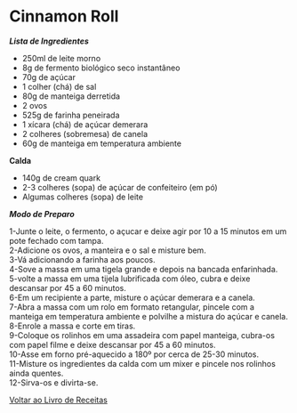 # Cinnamon Roll

_**Lista de Ingredientes**_

* 250ml de leite morno
* 8g de fermento biológico seco instantâneo
* 70g de açúcar
* 1 colher (chá) de sal
* 80g de manteiga derretida
* 2 ovos
* 525g de farinha peneirada
* 1 xícara (chá) de açúcar demerara
* 2 colheres (sobremesa) de canela
* 60g de manteiga em temperatura ambiente

**Calda**

* 140g de cream quark
* 2-3 colheres (sopa) de açúcar de confeiteiro (em pó)
* Algumas colheres (sopa) de leite


_**Modo de Preparo**_

1-Junte o leite, o fermento, o açucar e deixe agir por 10 a 15 minutos em um pote fechado com tampa.
<br>
2-Adicione os ovos, a manteira e o sal e misture bem.
<br>
3-Vá adicionando a farinha aos poucos.
<br>
4-Sove a massa em uma tigela grande e depois na bancada enfarinhada.
<br>
5-volte a massa em uma tijela lubrificada com óleo, cubra e deixe descansar por 45 a 60 minutos.
<br>
6-Em um recipiente a parte, misture o açúcar demerara e a canela.
<br>
7-Abra a massa com um rolo em formato retangular, pincele com a manteiga em temperatura ambiente e polvilhe a mistura do açúcar e canela.
<br>
8-Enrole a massa e corte em tiras.
<br>
9-Coloque os rolinhos em uma assadeira com papel manteiga, cubra-os com papel filme e deixe descansar por 45 a 60 minutos.
<br>
10-Asse em forno pré-aquecido a 180º por cerca de 25-30 minutos.
<br>
11-Misture os ingredientes da calda com um mixer e pincele nos rolinhos ainda quentes.
<br>
12-Sirva-os e divirta-se.
<br>


[Voltar ao Livro de Receitas](https://github.com/ERC885555/livro-receitas)